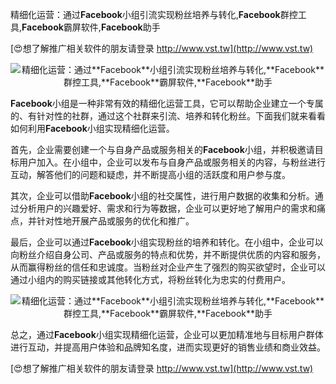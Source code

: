 精细化运营：通过**Facebook**小组引流实现粉丝培养与转化,**Facebook**群控工具,**Facebook**霸屏软件,**Facebook**助手

[😍想了解推广相关软件的朋友请登录 http://www.vst.tw](http://www.vst.tw)

 <center><img src="https://vst.tw/MP4/tuiguang/png/5.png" alt="精细化运营：通过**Facebook**小组引流实现粉丝培养与转化,**Facebook**群控工具,**Facebook**霸屏软件,**Facebook**助手"></center>

**Facebook**小组是一种非常有效的精细化运营工具，它可以帮助企业建立一个专属的、有针对性的社群，通过这个社群来引流、培养和转化粉丝。下面我们就来看看如何利用**Facebook**小组实现精细化运营。

首先，企业需要创建一个与自身产品或服务相关的**Facebook**小组，并积极邀请目标用户加入。在小组中，企业可以发布与自身产品或服务相关的内容，与粉丝进行互动，解答他们的问题和疑虑，并不断提高小组的活跃度和用户参与度。

其次，企业可以借助**Facebook**小组的社交属性，进行用户数据的收集和分析。通过分析用户的兴趣爱好、需求和行为等数据，企业可以更好地了解用户的需求和痛点，并针对性地开展产品或服务的优化和推广。

最后，企业可以通过**Facebook**小组实现粉丝的培养和转化。在小组中，企业可以向粉丝介绍自身公司、产品或服务的特点和优势，并不断提供优质的内容和服务，从而赢得粉丝的信任和忠诚度。当粉丝对企业产生了强烈的购买欲望时，企业可以通过小组内的购买链接或其他转化方式，将粉丝转化为忠实的付费用户。

 <center><img src="https://vst.tw/MP4/tuiguang/png/2.png" alt="精细化运营：通过**Facebook**小组引流实现粉丝培养与转化,**Facebook**群控工具,**Facebook**霸屏软件,**Facebook**助手"></center>

总之，通过**Facebook**小组实现精细化运营，企业可以更加精准地与目标用户群体进行互动，并提高用户体验和品牌知名度，进而实现更好的销售业绩和商业效益。

[😍想了解推广相关软件的朋友请登录 http://www.vst.tw](http://www.vst.tw)



